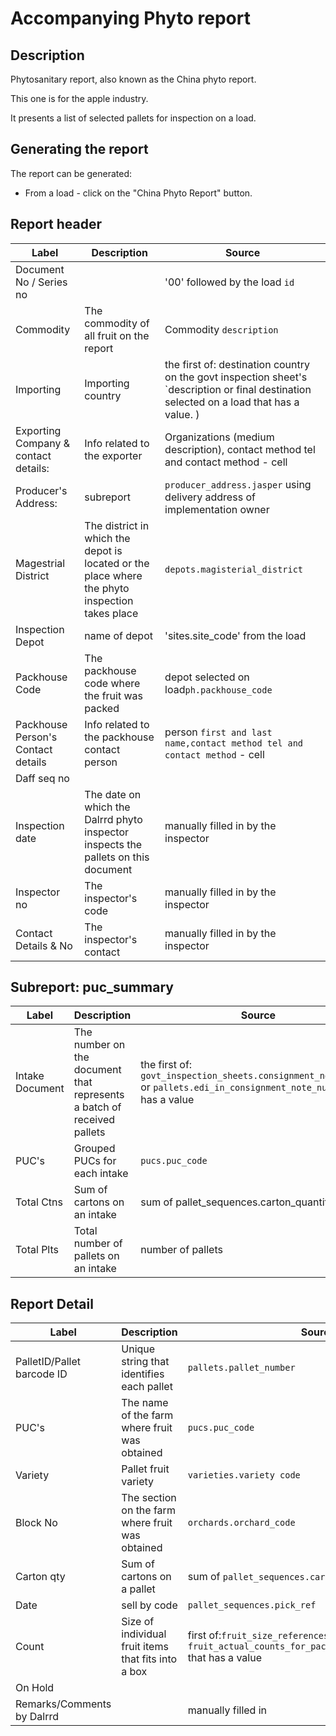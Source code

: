 # Accompanying Phyto report

## Description

Phytosanitary report, also known as the China phyto report.

This one is for the apple industry.

It presents a list of selected pallets for inspection on a load.

## Generating the report

The report can be generated:

* From a load - click on the "China Phyto Report" button.


## Report header
| Label | Description | Source                                                                                                                                    |
| ----- | ----------- |-------------------------------------------------------------------------------------------------------------------------------------------|
| Document No / Series no | | '00' followed by the load `id`                                                                                                            |
| Commodity | The commodity of all fruit on the report | Commodity `description`                                                                                                                   |
| Importing | Importing country | the first of: destination country on the govt inspection sheet's `description or final destination selected on a load that has a value. ) |
| Exporting Company & contact details: | Info related to the exporter | Organizations (medium description), contact method tel and contact method - cell                                                          |
| Producer's Address: | subreport  | `producer_address.jasper`  using delivery address of implementation owner                                                                 |
| Magestrial District |The district in which the depot is located or the place where the phyto inspection takes place| `depots.magisterial_district`                                                                                                             |
|Inspection Depot | name of depot | 'sites.site_code'   from the load |                                                                                                        |
|Packhouse Code |The packhouse code where the fruit was packed | depot selected on load`ph.packhouse_code`                                                                                                 |
|Packhouse Person's Contact details |Info related to the packhouse contact person | person `first and last name,contact method tel and contact method` - cell                                                                 |
|Daff seq no | |                                                                                                                                           |
|Inspection date |The date on which the Dalrrd phyto inspector inspects the pallets on this document | manually filled in by the inspector                                                                                                       |
|Inspector no |The inspector's code | manually filled in by the inspector                                                                                                       |
|Contact Details & No | The inspector's contact | manually filled in by the inspector                                                                                                       |
## Subreport: puc_summary
| Label | Description | Source |
| ----- | ----------- | ------ |
|Intake Document |The number on the document that represents a batch of received pallets |the first of: `govt_inspection_sheets.consignment_note_number` or `pallets.edi_in_consignment_note_number` that has a value  |
|PUC's |Grouped PUCs for each intake | `pucs.puc_code`|
|Total Ctns |Sum of cartons on an intake| sum of pallet_sequences.carton_quantity|
|Total Plts |Total number of pallets on an intake |number of pallets |
## Report Detail
| Label | Description | Source |
| ----- | ----------- | ------ |
|PalletID/Pallet barcode ID |Unique string that identifies each pallet |`pallets.pallet_number`|
|PUC's |The name of the farm where fruit was obtained |`pucs.puc_code` |
|Variety | Pallet fruit variety|`varieties.variety code` |
|Block No | The section on the farm where fruit was obtained|`orchards.orchard_code` |
|Carton qty | Sum of cartons on a pallet|sum of `pallet_sequences.carton_quantity` |
|Date  | sell by code| `pallet_sequences.pick_ref`|
|Count |Size of individual fruit items that fits into a box |first of:`fruit_size_references.size_reference` or `fruit_actual_counts_for_packs.actual_count_for_pack`  that has a value|
|On Hold | | |
|Remarks/Comments by Dalrrd | |manually filled in |